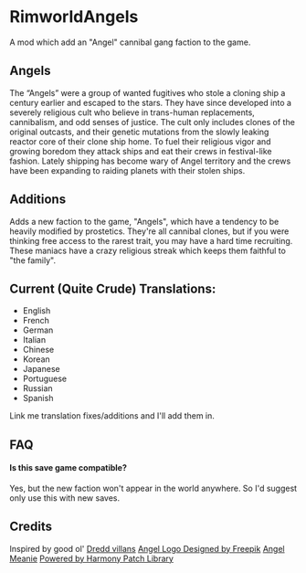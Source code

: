 # RimworldAngels
A mod which add an "Angel" cannibal gang faction to the game.

## Angels

The “Angels” were a group of wanted fugitives who stole a cloning ship a century earlier and escaped to the stars. They have since developed into a severely religious cult who believe in trans-human replacements, cannibalism, and odd senses of justice. The cult only includes clones of the original outcasts, and their genetic mutations from the slowly leaking reactor core of their clone ship home. To fuel their religious vigor and growing boredom they attack ships and eat their crews in festival-like fashion. Lately shipping has become wary of Angel territory and the crews have been expanding to raiding planets with their stolen ships.

## Additions

Adds a new faction to the game, "Angels", which have a tendency to be heavily modified by prostetics. They're all cannibal clones, but if you were thinking free access to the rarest trait, you may have a hard time recruiting. These maniacs have a crazy religious streak which keeps them faithful to "the family".

## Current (Quite Crude) Translations:
- English
- French
- German
- Italian
- Chinese
- Korean
- Japanese
- Portuguese
- Russian
- Spanish

Link me translation fixes/additions and I'll add them in.

## FAQ

#### Is this save game compatible?

Yes, but the new faction won't appear in the world anywhere. So I'd suggest only use this with new saves.

## Credits

Inspired by good ol' [Dredd villans](https://en.wikipedia.org/wiki/Angel_Gang)
[Angel Logo Designed by Freepik](https://www.freepik.com/free-vector/collection-of-black-wings_1141430.htm)
[Angel Meanie](https://comicvine.gamespot.com/images/1300-6447893)
[Powered by Harmony Patch Library](https://github.com/pardeike/Harmony)
